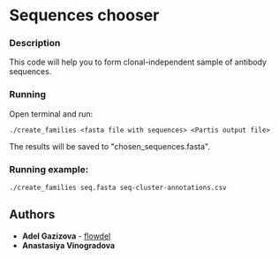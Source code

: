 # Sequences chooser

### Description

This code will help you to form clonal-independent sample of antibody sequences. 

### Running

Open terminal and run:
```
./create_families <fasta file with sequences> <Partis output file>
```
The results will be saved to "chosen_sequences.fasta". 

### Running example:
```
./create_families seq.fasta seq-cluster-annotations.csv
```

## Authors

* **Adel Gazizova** - [flowdel](https://github.com/flowdel)
* **Anastasiya Vinogradova**
